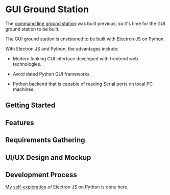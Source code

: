# GUI Ground Station

The [command line ground station](https://github.com/huiminlim/ground_stn) was built previous, so it's time for the GUI ground station to be built.

The GUI ground station is envisioned to be built with Electron JS on Python.

With Electron JS and Python, the advantages include:

- Modern looking GUI interface developed with frontend web technologies.

- Avoid dated Python GUI frameworks.

- Python backend that is capable of reading Serial ports on local PC machines.

## Getting Started

## Features

## Requirements Gathering

## UI/UX Design and Mockup

## Development Process

My [self-exploration](exploration.md) of Electron JS on Python is done here.
